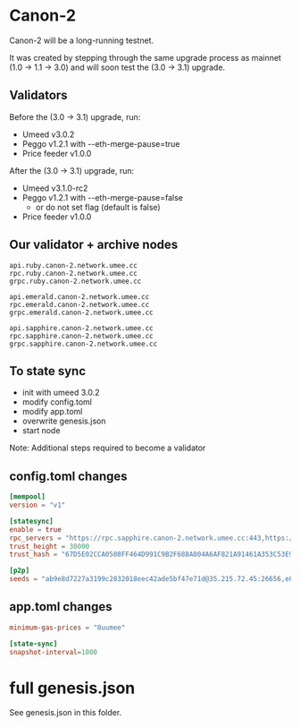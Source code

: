 # Canon-2

Canon-2 will be a long-running testnet.

It was created by stepping through the same upgrade process as mainnet (1.0 -> 1.1 -> 3.0) and will soon test the (3.0 -> 3.1) upgrade.

## Validators

Before the (3.0 -> 3.1) upgrade, run:

- Umeed v3.0.2
- Peggo v1.2.1 with --eth-merge-pause=true
- Price feeder v1.0.0

After the (3.0 -> 3.1) upgrade, run:

- Umeed v3.1.0-rc2
- Peggo v1.2.1 with --eth-merge-pause=false
  - or do not set flag (default is false)
- Price feeder v1.0.0

## Our validator + archive nodes

```
api.ruby.canon-2.network.umee.cc
rpc.ruby.canon-2.network.umee.cc 
grpc.ruby.canon-2.network.umee.cc 

api.emerald.canon-2.network.umee.cc
rpc.emerald.canon-2.network.umee.cc 
grpc.emerald.canon-2.network.umee.cc 

api.sapphire.canon-2.network.umee.cc
rpc.sapphire.canon-2.network.umee.cc 
grpc.sapphire.canon-2.network.umee.cc
```

## To state sync

- init with umeed 3.0.2
- modify config.toml
- modify app.toml
- overwrite genesis.json
- start node

Note: Additional steps required to become a validator

## config.toml changes

```toml
[mempool]
version = "v1"

[statesync]
enable = true
rpc_servers = "https://rpc.sapphire.canon-2.network.umee.cc:443,https://rpc.emerald.canon-2.network.umee.cc:443"
trust_height = 30000
trust_hash = "67D5E02CCA0508FF464D991C9B2F688A804A6AF821A91461A353C53E90FFD0D3"

[p2p]
seeds = "ab9e8d7227a3199c2832018eec42ade5bf47e71d@35.215.72.45:26656,e89407a37d2ebe0dfa2291c5240abe3a5410995f@35.212.203.22:26656"
```

## app.toml changes

```toml
minimum-gas-prices = "0uumee"

[state-sync]
snapshot-interval=1000
```

# full genesis.json

See genesis.json in this folder.